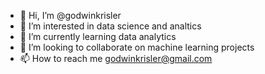 - 👋 Hi, I’m @godwinkrisler
- 👀 I’m interested in data science and analtics
- 🌱 I’m currently learning data analytics 
- 💞️ I’m looking to collaborate on machine learning projects
- 📫 How to reach me godwinkrisler@gmail.com

<!---
godwinkrisler/godwinkrisler is a ✨ special ✨ repository because its `README.md` (this file) appears on your GitHub profile.
You can click the Preview link to take a look at your changes.
--->
